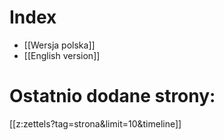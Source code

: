 # Index
* [[Wersja polska]]
* [[English version]]

# Ostatnio dodane strony:
[[z:zettels?tag=strona&limit=10&timeline]]
